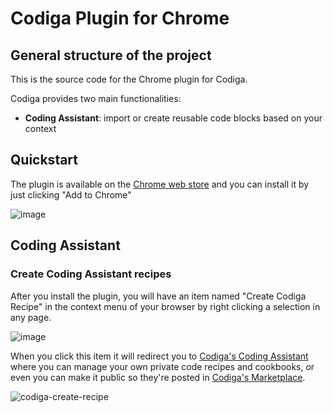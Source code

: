 # Codiga Plugin for Chrome

## General structure of the project

This is the source code for the Chrome plugin for Codiga.

Codiga provides two main functionalities:

- **Coding Assistant**: import or create reusable code blocks based on your context

## Quickstart

The plugin is available on the [Chrome web store](https://chrome.google.com/webstore/detail/codiga/dbkhkhonmelajjempmoadocgneoadjge)
and you can install it by just clicking "Add to Chrome"

![image](https://user-images.githubusercontent.com/90006571/145100624-073d5344-4fa8-4e1e-b036-8f8a572cb377.png)

## Coding Assistant

### Create Coding Assistant recipes

After you install the plugin, you will have an item named "Create Codiga Recipe" in the context menu of your browser by right clicking a selection in any page.

![image](https://user-images.githubusercontent.com/90006571/145613477-6d16d4f1-16c0-48e0-ae62-ffa7853cde39.png)

When you click this item it will redirect you to [Codiga's Coding Assistant](https://app.codiga.io/assistant/recipe/list) where you can manage your own private code recipes and cookbooks, or even you can make it public so they're posted in [Codiga's Marketplace](https://app.codiga.io/marketplace).

![codiga-create-recipe](https://user-images.githubusercontent.com/90006571/145614983-e495c13b-8f51-4f98-a232-e9160005e2f7.gif)

